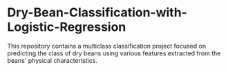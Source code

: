 # Dry-Bean-Classification-with-Logistic-Regression
This repository contains a multiclass classification project focused on predicting the class of dry beans using various features extracted from the beans' physical characteristics.
